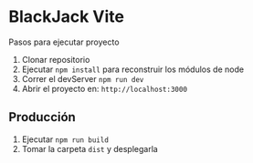 # BlackJack Vite

Pasos para ejecutar proyecto

1. Clonar repositorio
2. Ejecutar ```npm install``` para reconstruir los módulos de node
3. Correr el devServer ```npm run dev```
4. Abrir el proyecto en:  ```http://localhost:3000```

## Producción

1. Ejecutar ```npm run build```
2. Tomar la carpeta ```dist``` y desplegarla